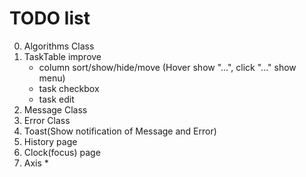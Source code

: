 # TODO list

0. Algorithms Class
1. TaskTable improve
   * column sort/show/hide/move (Hover show "...", click "..." show menu)
   * task checkbox
   * task edit
2. Message Class
3. Error Class
4. Toast(Show notification of Message and Error)
5. History page
6. Clock(focus) page
7. Axis
   * 
